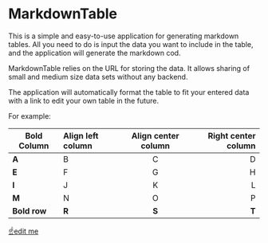 # MarkdownTable

This is a simple and easy-to-use application for generating markdown tables. All you need to do is input the data you want to include in the table, and the application will generate the markdown cod. 

MarkdownTable relies on the URL for storing the data. It allows sharing of small and medium size data sets without any backend.

The application will automatically format the table to fit your entered data with a link to edit your own table in the future.


For example:

| **Bold Column** | Align left column | Align center column | Right center column | 
| ---             | :---              | :---:               | ---:                | 
| **A**           | B                 | C                   | D                   | 
| **E**           | F                 | G                   | H                   | 
| **I**           | J                 | K                   | L                   | 
| **M**           | N                 | O                   | P                   | 
| **Bold row**    | **R**             | **S**               | **T**               | 

[☝️edit me](https://markdowntable.jose.gr/?table=N4Igxg9gNgziBcoAMDQCNoBMEBcBOArgKYC+ANCAIyogCGUAlgOYB2CIURAZjiOSACYa9Zm3jgiLHETx8KAZmGNW7PMwAWvEvzwQA7nEQgArDQxRs8fMW0UwRKLFT9MtHLQQBtTyABCWAAIAYWgCAFs2CgBBZRYAzh4AyChwyJAY0STJaTwk0IiQCgAlDRwsqRk8lIKAXTIfKMK-JqCmgBEQOp8AUSaAMSaAcSaACU76kABJJoApJoBpJoAZcZ8AWSaAOSaAeSaABVW-QN09JqKmgGUmgBVOmpIgA&v=0)

